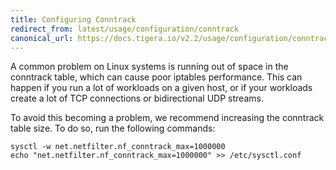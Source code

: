 ```yaml
---
title: Configuring Conntrack
redirect_from: latest/usage/configuration/conntrack
canonical_url: https://docs.tigera.io/v2.2/usage/configuration/conntrack
---
```


A common problem on Linux systems is running out of space in the
conntrack table, which can cause poor iptables performance. This can
happen if you run a lot of workloads on a given host, or if your
workloads create a lot of TCP connections or bidirectional UDP streams.

To avoid this becoming a problem, we recommend increasing the conntrack
table size. To do so, run the following commands:

    sysctl -w net.netfilter.nf_conntrack_max=1000000
    echo "net.netfilter.nf_conntrack_max=1000000" >> /etc/sysctl.conf
